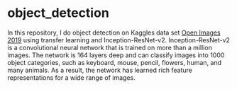 # object_detection

In this repository, I do object detection on Kaggles data set [Open Images 2019](https://www.kaggle.com/c/open-images-2019-object-detection) using transfer learning and Inception-ResNet-v2. Inception-ResNet-v2 is a convolutional neural network that is trained on more than a million images. The network is 164 layers deep and can classify images into 1000 object categories, such as keyboard, mouse, pencil, flowers, human, and many animals. As a result, the network has learned rich feature representations for a wide range of images.
